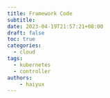 ```yaml
---
title: Framework Code
subtitle:
date: 2023-04-19T21:57:21+08:00
draft: false
toc: true
categories: 
  - cloud
tags: 
  - kubernetes
  - controller
authors:
    - haiyux
---
```


<!--more-->
